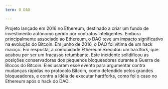 ```yaml
---
term: O DAO

---
```

Projeto lançado em 2016 no Ethereum, destinado a criar um fundo de investimento autónomo gerido por contratos inteligentes. Embora principalmente associado ao Ethereum, o DAO teve um impacto significativo na evolução do Bitcoin. Em junho de 2016, o DAO foi vítima de um hack maciço. Em resposta, a comunidade Ethereum executou um hardfork, que acabou por ser um fracasso retumbante. Este incidente solidificou as posições conservadoras dos pequenos bloqueadores durante a Guerra de Blocos do Bitcoin. Eles usaram esse evento para argumentar contra mudanças rápidas no protocolo Bitcoin, como defendido pelos grandes bloqueadores, e contra a idéia de executar hardforks, como foi o caso no Ethereum após o hack do DAO.